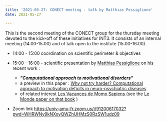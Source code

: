 ```yaml
---
title: '2021-05-27: CONECT meeting - talk by Matthias Pessiglione'
date: 2021-05-27

---
```


This is the second meeting of the CONECT group for the thursday meeting devoted to the kick-off of these initiatives for INT3. It consists of an internal meeting (14:00-15:00) and of talk open to the institute (15:00-16:00).

<!--more-->


* 14:00 - 15:00  coordination on scientific perimeter & objectives

* 15:00 - 16:00 - scientific presentation by [Matthias Pessiglione](https://insb.cnrs.fr/fr/personne/mathias-pessiglione) on his recent work :
  * ***"Computational approach to motivational disorders"***
  * a preview in this paper : [Why not try harder? Computational approach to motivation deficits in neuro-psychiatric diseases](https://academic.oup.com/brain/article/141/3/629/4675073)
  * of related interest [Les Vacances de Momo Sapiens ](https://www.odilejacob.fr/catalogue/sciences/neurosciences/vacances-de-momo-sapiens_9782738151742.php) (see the [Le Monde paper on that book](https://www.lemonde.fr/sciences/article/2021/05/25/nos-comportements-automatiques-constitutent-l-essentiel-de-nos-actions_6081429_1650684.html) )

*  Zoom link  https://univ-amu-fr.zoom.us/j/91200617032?pwd=WHRWNy9kNXoyQWZhUHMzS0RzSW1udz09
